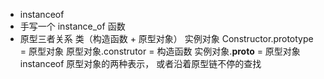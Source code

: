 - instanceof
- 手写一个 instance_of 函数
- 原型三者关系
    类（构造函数 + 原型对象） 实例对象
    Constructor.prototype = 原型对象
    原型对象.construtor = 构造函数
    实例对象.__proto__ = 原型对象
    instanceof 原型对象的两种表示， 或者沿着原型链不停的查找